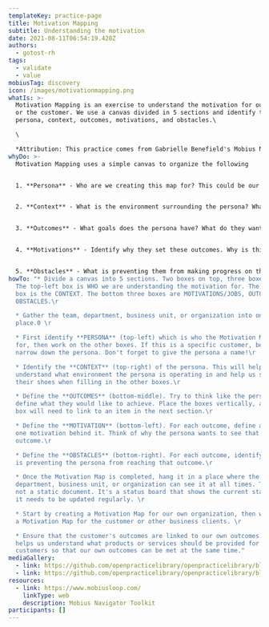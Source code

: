 ```yaml
---
templateKey: practice-page
title: Motivation Mapping
subtitle: Understanding the motivation
date: 2021-08-11T06:54:19.420Z
authors:
  - gotost-rh
tags:
  - validate
  - value
mobiusTag: discovery
icon: /images/motivationmapping.png
whatIs: >-
  Motivation Mapping is an exercise to understand the motivation for ourselves
  or the customer. We use a canvas divided in 5 sections and identify the
  persona, context, outcomes, motivations, and obstacles.\

  \

  *A﻿ttribution: This practice comes from Gabrielle Benefield's Mobius Navigator Toolkit*
whyDo: >-
  Motivation Mapping uses a simple canvas to organize the following


  1﻿. **Persona** - Who are we creating this map for? This could be our own organization, a specific target customer, or a corporate client. 


  2﻿. **Context** - What is the environment surrounding the persona? What platform are we operating on? What are the factors impacting our environment?


  3﻿. **Outcomes** - What goals does the persona have? What do they want to achieve? What state should they be in to say that they have reached their goals?


  4﻿. **Motivations** - Identify why they set these outcomes. Why is this person pursuing these goals?


  5﻿. **Obstacles** - What is preventing them from making progress on their objectives? What are the impediments?
howTo: "* Divide a canvas into 5 sections. Two boxes on top, three boxes below.
  The top-left box is WHO we are understanding the motivation for. The top-right
  box is the CONTEXT. The bottom three boxes are MOTIVATIONS/JOBS, OUTCOMES, and
  OBSTACLES.\r

  * Gather the team, department, business unit, or organization into one
  place.0 \r

  * First identify **PERSONA** (top-left) which is who the Motivation Map is
  for, then work on the other boxes. If this is a specific customer, be sure to
  narrow down the persona. Don't forget to give the persona a name!\r

  * Identify the **CONTEXT** (top-right) of the persona. This will help us
  understand what environment the persona is operating in and help us step into
  their shoes when filling in the other boxes.\r

  * Define the **OUTCOMES** (bottom-middle). Try to think like the persona and
  define what they would like to achieve. Place the boxes vertically, as each
  box will need to link to an item in the next section.\r

  * Define the **MOTIVATION** (bottom-left). For each outcome, define at least
  one motivation behind it. Think of why the persona wants to see that
  outcome.\r

  * Define the **OBSTACLES** (bottom-right). For each outcome, identify what
  is preventing the persona from reaching that outcome.\r

  * Once the Motivation Map is completed, hang it in a place where the team,
  department, business unit, or organization can see it at all times. This is
  not a static document. It's a status board that shows the current state, and
  it needs to be updated regularly. \r

  * Start by creating a Motivation Map for our own organization, then work on
  a Motivation Map for the customer or other business clients. \r

  * Ensure that the customer's outcomes are linked to our own outcomes. This
  helps us understand what products or services should be provided for our
  customers so that our own outcomes can be met at the same time."
mediaGallery:
  - link: https://github.com/openpracticelibrary/openpracticelibrary/blob/dfe979c10d5f092d05ae84ee831c50134df6d666/static/images/motivationmapping.png?raw=true
  - link: https://github.com/openpracticelibrary/openpracticelibrary/blob/main/static/images/motivationmapexample.png?raw=true
resources:
  - link: https://www.mobiusloop.com/
    linkType: web
    description: Mobius Navigator Toolkit
participants: []
---
```

